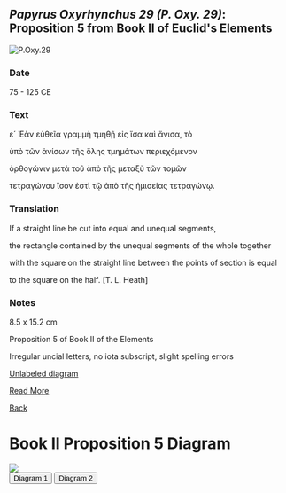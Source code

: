 ## _Papyrus Oxyrhynchus 29 (P. Oxy. 29)_: Proposition 5 from Book II of Euclid's Elements

![P.Oxy.29](https://upload.wikimedia.org/wikipedia/commons/thumb/8/8d/P._Oxy._I_29.jpg/600px-P._Oxy._I_29.jpg)

### Date

75 - 125 CE

### Text

ε´ Ἐὰν εὐθεῖα γραμμὴ τμηθῇ εἰς ἴσα καὶ ἄνισα, τὸ

ὑπὸ τῶν ἀνίσων τῆς ὅλης τμημάτων περιεχόμενον

ὀρθογώνιν μετὰ τοῦ ἀπὸ τῆς μεταξὺ τῶν τομῶν

τετραγώνου ἴσον ἐστὶ τῷ ἀπὸ τῆς ἠμισείας τετραγώνῳ.

### Translation

If a straight line be cut into equal and unequal segments, 

the rectangle contained by the unequal segments of the whole together 

with the square on the straight line between the points of section is equal 

to the square on the half. [T. L. Heath]

### Notes
8.5 x 15.2 cm

Proposition 5 of Book II of the Elements

Irregular uncial letters, no iota subscript, slight spelling errors

[Unlabeled diagram](https://web.calstatela.edu/faculty/hmendel/Ancient%20Mathematics/Euclid/Euclid%20II/Euclid%202.5/Euclid.2.5.html#:~:text=6-,Prop.,square%20from%20the%20half%20line.&text=I%20say%20that%20the%20rectangle,to%20the%20square%20from%20GB.)

[Read More](https://personal.math.ubc.ca/~cass/Euclid/papyrus/papyrus.html)

[Back](./resources.html)

<!DOCTYPE html>
<html lang="en">
<head>
    <meta charset="UTF-8">
    <meta name="viewport"
          content="width=device-width, initial-scale=1.0">
    <link rel="stylesheet"
          href=
"https://stackpath.bootstrapcdn.com/bootstrap/4.5.0/css/bootstrap.min.css">
</head>
 
<body>
    <div class="container">
        <div class="row">
            <div class="col-md-3"></div>
            <div class="col-md-6">
                <h1 id="message">
                    Book II Proposition 5 Diagram
                </h1>
                <img id="myImage" src="img/photo1.jpg">
            </div>
            <div class="col-md-3"></div>
        </div>
    </div>
    <div class="button">
        <button class="btn btn-warning" onclick=diagram1();>
            Diagram 1
        </button>
        <button class="btn btn-success" onclick=diagram2();>
            Diagram 2
        </button>
    </div>
</body>
</html>
